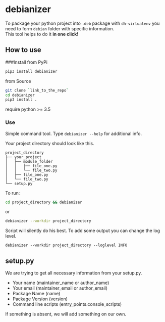 debianizer
===
To package your python project into `.deb` package with `dh-virtualenv` you need 
to form `debian` folder with specific information. <br>
This tool helps to do it **in one click!**
## How to use
###Install
from PyPi
```bash
pip3 install debianizer
```
from Source
```bash
git clone `link_to_the_repo`
cd debianizer
pip3 install .
```
require python >= 3.5

### Use
Simple command tool.
Type `debianizer --help` for additional info.

Your project directory should look like this.
```
project_directory
├── your_project
│   ├── module_folder
│   │   ├── file_one.py
│   │   └── file_two.py
│   ├── file_one.py
│   └── file_two.py
└── setup.py
```

To run:
```bash
cd project_directory && debianizer
```
or 
```bash
debianizer --workdir project_directory
```
Script will silently do his best.
To add some output you can change the log level.
```
debianizer --workdir project_directory --loglevel INFO
```
## setup.py
We are trying to get all necessary information from your setup.py. 
* Your name (maintainer_name or author_name)
* Your email (maintainer_email or author_email)
* Package Name (name)
* Package Version (version)
* Command line scripts (entry_points.console_scripts) 

If something is absent, we will add something on our own.
